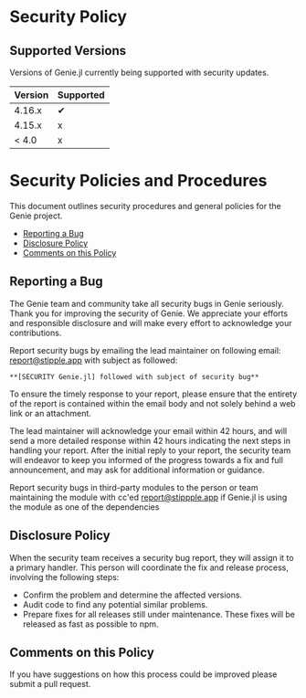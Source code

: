 # Security Policy

## Supported Versions

Versions of Genie.jl currently being supported with security updates.

| Version | Supported          |
| ------- | ------------------ |
| 4.16.x  |        ✔           |
| 4.15.x  |        x           |
| < 4.0   |        x           |

# Security Policies and Procedures

This document outlines security procedures and general policies for the Genie
project.

  * [Reporting a Bug](#reporting-a-bug)
  * [Disclosure Policy](#disclosure-policy)
  * [Comments on this Policy](#comments-on-this-policy)

## Reporting a Bug

The Genie team and community take all security bugs in Genie seriously.
Thank you for improving the security of Genie. We appreciate your efforts and
responsible disclosure and will make every effort to acknowledge your
contributions.

Report security bugs by emailing the lead maintainer on following email: <report@stipple.app> with subject as followed: 

`**[SECURITY Genie.jl] followed with subject of security bug**`

To ensure the timely response to your report, please ensure that the entirety
of the report is contained within the email body and not solely behind a web
link or an attachment.

The lead maintainer will acknowledge your email within 42 hours, and will send a
more detailed response within 42 hours indicating the next steps in handling
your report. After the initial reply to your report, the security team will
endeavor to keep you informed of the progress towards a fix and full
announcement, and may ask for additional information or guidance.

Report security bugs in third-party modules to the person or team maintaining
the module with cc'ed report@stippple.app if Genie.jl is using the module as one of the dependencies

## Disclosure Policy

When the security team receives a security bug report, they will assign it to a
primary handler. This person will coordinate the fix and release process,
involving the following steps:

  * Confirm the problem and determine the affected versions.
  * Audit code to find any potential similar problems.
  * Prepare fixes for all releases still under maintenance. These fixes will be
    released as fast as possible to npm.

## Comments on this Policy

If you have suggestions on how this process could be improved please submit a
pull request.